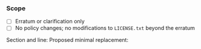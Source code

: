 ### Scope
- [ ] Erratum or clarification only
- [ ] No policy changes; no modifications to `LICENSE.txt` beyond the erratum

Section and line:
Proposed minimal replacement:
